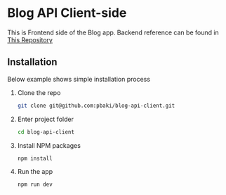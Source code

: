 # Blog API Client-side

This is Frontend side of the Blog app. Backend reference can be found in [This Repository](https://github.com/pbaki/blog-api)

## Installation

Below example shows simple installation process

1. Clone the repo
   ```sh
   git clone git@github.com:pbaki/blog-api-client.git
   ```
2. Enter project folder
   ```sh
   cd blog-api-client
   ```
3. Install NPM packages
   ```sh
   npm install
   ```
4. Run the app
   ```sh
   npm run dev
   ```
